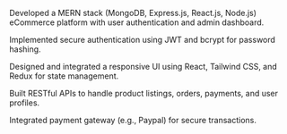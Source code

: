 Developed a MERN stack (MongoDB, Express.js, React.js, Node.js) eCommerce platform with user authentication and admin dashboard.

Implemented secure authentication using JWT and bcrypt for password hashing.

Designed and integrated a responsive UI using React, Tailwind CSS, and Redux for state management.

Built RESTful APIs to handle product listings, orders, payments, and user profiles.

Integrated payment gateway (e.g., Paypal) for secure transactions.
